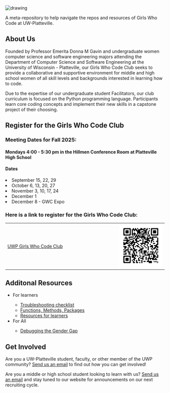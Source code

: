 <img src="GWC-UWP.png" alt="drawing" width="450"/>

A meta-repository to help navigate the repos and resources of Girls Who Code at UW-Platteville.

<h2>About Us</h2>
Founded by Professor Emerita Donna M Gavin and undergraduate women computer science and software engineering majors attending the Department of Computer Science and Software Engineering at the University of Wisconsin - Platteville, our Girls Who Code Club seeks to provide a collaborative and supportive environment for middle and high school women of all skill levels and backgrounds interested in learning how to code.

Due to the expertise of our undergraduate student Facilitators, our club curriculum is focused on the Python programming language. Participants learn core coding concepts and implement their new skills in a capstone project of their choosing.

<h2>Register for the Girls Who Code Club</h2>

<h3>Meeting Dates for Fall 2025:</h3>
<h4>Mondays 4:00 - 5:30 pm in the Hillmen Conference Room at Platteville High School</h4>
<h4>Dates</h4>
  <li>September 15, 22, 29</li>
  <li>October 6, 13, 20, 27</li>
  <li>November 3, 10, 17, 24</li>
  <li>December 1</li>
  <li>December 8 - GWC Expo</li>

<h3>Here is a link to register for the Girls Who Code Club:</h3>
<table style="width:100%">
  <tr>
    <td style="width:70%"><p><a href="https://app.campdoc.com/register/uwplatteville/gwcfall" target="_blank">UWP Girls Who Code Club</a></p></td>
    <td><img src="GWC_QR_CODE.png" alt="UWP Girls Who Code Registration on Camp Doc"></td>
  </tr>
</table>



<h2>Additonal Resources</h2>
<ul>
  <li>For learners</li>
    <ul>
      <li><a href="troubleshooting-checklist.html">Troubleshooting checklist</a></li>
      <li><a href="functions_methods_packages.html">Functions, Methods, Packages</a></li>
      <li><a href="learning-resources.html">Resources for learners</a></li>
    </ul>
  <li>For All</li>
  <ul>
    <li><a href="debugging-the-gender-gap.html">Debugging the Gender Gap</a></li>
  </ul>
</ul>
<h2>Get Involved</h2>
Are you a UW-Platteville student, faculty, or other member of the UWP community? <a href="mailto:girlswhocode@uwplatt.edu">Send us an email</a> to find out how you can get involved!

Are you a middle or high school student looking to learn with us? <a href="mailto:girlswhocode@uwplatt.edu">Send us an email</a> and stay tuned to our website for announcements on our next recruiting cycle.
